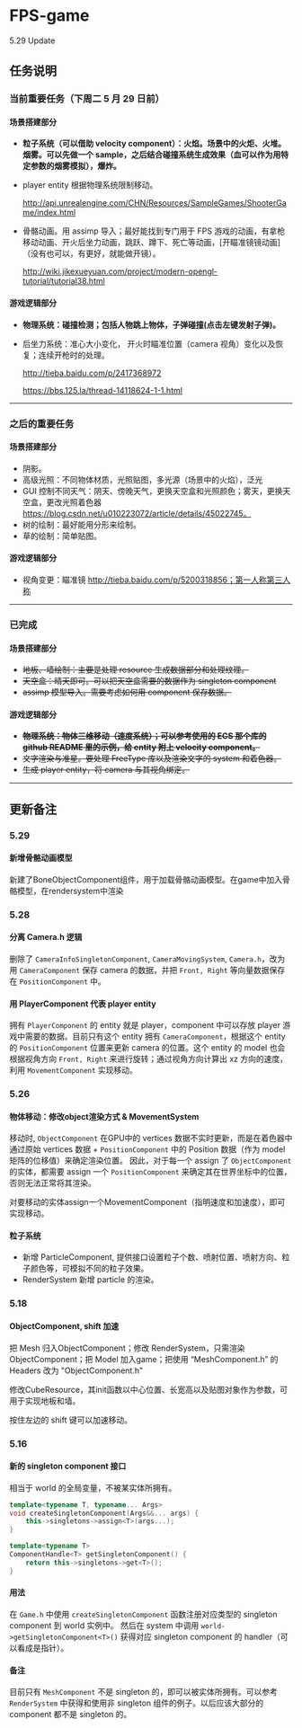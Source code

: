 # FPS-game

5.29 Update

## 任务说明

### 当前重要任务（下周二 5 月 29 日前）

#### 场景搭建部分

* **粒子系统（可以借助 velocity component）：火焰。场景中的火炬、火堆。烟雾。可以先做一个 sample，之后结合碰撞系统生成效果（血可以作为用特定参数的烟雾模拟），爆炸。**

* player entity 根据物理系统限制移动。

  http://api.unrealengine.com/CHN/Resources/SampleGames/ShooterGame/index.html

* 骨骼动画。用 assimp 导入；最好能找到专门用于 FPS 游戏的动画，有拿枪移动动画、开火后坐力动画，跳跃、蹲下、死亡等动画，[开瞄准镜镜动画]（没有也可以，有更好，就能做开镜）。

   <http://wiki.jikexueyuan.com/project/modern-opengl-tutorial/tutorial38.html>

#### 游戏逻辑部分

* **物理系统：碰撞检测；包括人物跳上物体，子弹碰撞(点击左键发射子弹)。**

* 后坐力系统：准心大小变化， 开火时瞄准位置（camera 视角）变化以及恢复；连续开枪时的处理。

  http://tieba.baidu.com/p/2417368972

  https://bbs.125.la/thread-14118624-1-1.html

---

### 之后的重要任务

#### 场景搭建部分

* 阴影。
* 高级光照：不同物体材质，光照贴图，多光源（场景中的火焰），泛光
* GUI 控制不同天气：阴天、傍晚天气，更换天空盒和光照颜色；雾天，更换天空盒，更改光照着色器 https://blog.csdn.net/u010223072/article/details/45022745。
* 树的绘制：最好能用分形来绘制。
* 草的绘制：简单贴图。



#### 游戏逻辑部分

* 视角变更：瞄准镜 http://tieba.baidu.com/p/5200318856；第一人称第三人称

---

### 已完成

#### 场景搭建部分

* ~~地板、墙绘制：主要是处理 resource 生成数据部分和处理纹理。~~
* ~~天空盒：晴天即可。可以把天空盒需要的数据作为 singleton component~~
* ~~assimp 模型导入。需要考虑如何用 component 保存数据。~~

#### 游戏逻辑部分

* **~~物理系统：物体三维移动（速度系统）；可以参考使用的 ECS 那个库的 github README 里的示例，给 entity 附上 velocity component。~~**
* ~~文字渲染与准星。要处理 FreeType 库以及渲染文字的 system 和着色器。~~
* ~~生成 player entity，将 camera 与其视角绑定。~~

---

## 更新备注

### 5.29
#### 新增骨骼动画模型
新建了BoneObjectComponent组件，用于加载骨骼动画模型。在game中加入骨骼模型，在rendersystem中渲染

### 5.28

#### 分离 Camera.h 逻辑

删除了 `CameraInfoSingletonComponent`, `CameraMovingSystem`, `Camera.h`，改为用 `CameraComponent` 保存 camera 的数据，并把 `Front, Right` 等向量数据保存在 `PositionComponent` 中。

#### 用 PlayerComponent 代表 player entity

拥有 `PlayerComponent` 的 entity 就是 player，component 中可以存放 player 游戏中需要的数据。目前只有这个 entity 拥有 `CameraComponent`，根据这个 entity 的 `PositionComponent` 位置来更新 camera 的位置。这个 entity 的 model 也会根据视角方向 `Front, Right` 来进行旋转；通过视角方向计算出 xz 方向的速度，利用 `MovementComponent` 实现移动。

### 5.26 

#### 物体移动：修改object渲染方式 & MovementSystem

移动时, `ObjectComponent` 在GPU中的 vertices 数据不实时更新，而是在着色器中通过原始 vertices 数据 + `PositionComponent` 中的 Position 数据（作为 model 矩阵的位移值）来确定渲染位置。
因此，对于每一个 assign 了 `ObjectComponent` 的实体，都需要 assign 一个 `PositionComponent` 来确定其在世界坐标中的位置，否则无法正常将其渲染。

对要移动的实体assign一个MovementComponent（指明速度和加速度），即可实现移动。

#### 粒子系统

- 新增 ParticleComponent, 提供接口设置粒子个数、喷射位置、喷射方向、粒子颜色等，可模拟不同的粒子效果。
- RenderSystem 新增 particle 的渲染。

### 5.18 

#### ObjectComponent, shift 加速

把 Mesh 归入ObjectComponent；修改 RenderSystem，只需渲染 ObjectComponent；把 Model 加入game；把使用 “MeshComponent.h” 的 Headers 改为 "ObjectComponent.h"

修改CubeResource，其init函数以中心位置、长宽高以及贴图对象作为参数，可用于实现地板和墙。

按住左边的 shift 键可以加速移动。

### 5.16 

#### 新的 singleton component 接口

相当于 world 的全局变量，不被某实体所拥有。

```c++
template<typename T, typename... Args>
void createSingletonComponent(Args&&... args) {
    this->singletons->assign<T>(args...);
}

template<typename T>
ComponentHandle<T> getSingletonComponent() {
    return this->singletons->get<T>();
}
```
#### 用法
在 `Game.h` 中使用 `createSingletonComponent` 函数注册对应类型的 singleton component 到 world 实例中。
然后在 system 中调用 `world->getSingletonComponent<T>()` 获得对应 singleton component 的 handler（可以看成是指针）。

#### 备注
目前只有 `MeshComponent` 不是 singleton 的，即可以被实体所拥有。可以参考 `RenderSystem` 中获得和使用非 singleton 组件的例子。以后应该大部分的 component 都不是 singleton 的。
